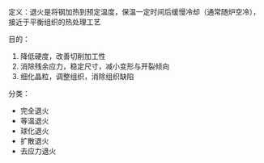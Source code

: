 定义：退火是将钢加热到预定温度，保温一定时间后缓慢冷却（通常随炉空冷），接近于平衡组织的热处理工艺

目的：

1. 降低硬度，改善切削加工性
2. 消除残余应力，稳定尺寸，减小变形与开裂倾向
3. 细化晶粒，调整组织，消除组织缺陷

分类：
- 完全退火
- 等温退火
- 球化退火
- 扩散退火
- 去应力退火